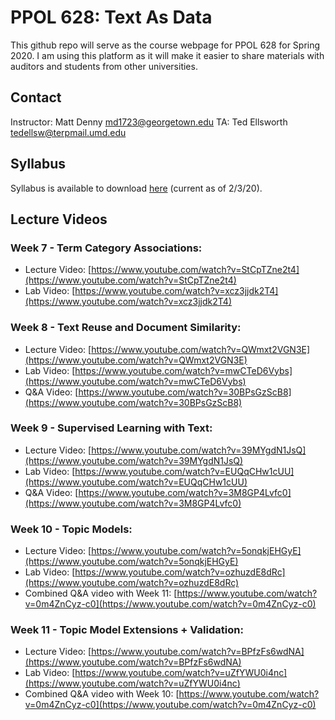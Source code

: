 # PPOL 628: Text As Data

This github repo will serve as the course webpage for PPOL 628 for Spring 2020. I am using this platform as it will make it easier to share materials with auditors and students from other universities. 

## Contact

Instructor: Matt Denny <md1723@georgetown.edu> 
TA: Ted Ellsworth <tedellsw@terpmail.umd.edu>

## Syllabus
Syllabus is available to download [here](https://github.com/matthewjdenny/PPOL_628_Text_As_Data/blob/master/PPOL_628_Syllabus.pdf) (current as of 2/3/20).

## Lecture Videos 

### Week 7 - Term Category Associations:
* Lecture Video: [https://www.youtube.com/watch?v=StCpTZne2t4](https://www.youtube.com/watch?v=StCpTZne2t4)
* Lab Video: [https://www.youtube.com/watch?v=xcz3jjdk2T4](https://www.youtube.com/watch?v=xcz3jjdk2T4)

### Week 8 - Text Reuse and Document Similarity:
* Lecture Video: [https://www.youtube.com/watch?v=QWmxt2VGN3E](https://www.youtube.com/watch?v=QWmxt2VGN3E)
* Lab Video: [https://www.youtube.com/watch?v=mwCTeD6Vybs](https://www.youtube.com/watch?v=mwCTeD6Vybs)
* Q&A Video: [https://www.youtube.com/watch?v=30BPsGzScB8](https://www.youtube.com/watch?v=30BPsGzScB8)

### Week 9 - Supervised Learning with Text:
* Lecture Video: [https://www.youtube.com/watch?v=39MYgdN1JsQ](https://www.youtube.com/watch?v=39MYgdN1JsQ)
* Lab Video: [https://www.youtube.com/watch?v=EUQqCHw1cUU](https://www.youtube.com/watch?v=EUQqCHw1cUU)
* Q&A Video: [https://www.youtube.com/watch?v=3M8GP4Lvfc0](https://www.youtube.com/watch?v=3M8GP4Lvfc0)


### Week 10 - Topic Models:
* Lecture Video: [https://www.youtube.com/watch?v=5onqkjEHGyE](https://www.youtube.com/watch?v=5onqkjEHGyE)
* Lab Video: [https://www.youtube.com/watch?v=ozhuzdE8dRc](https://www.youtube.com/watch?v=ozhuzdE8dRc)
* Combined Q&A video with Week 11: [https://www.youtube.com/watch?v=0m4ZnCyz-c0](https://www.youtube.com/watch?v=0m4ZnCyz-c0)

### Week 11 - Topic Model Extensions + Validation:
* Lecture Video: [https://www.youtube.com/watch?v=BPfzFs6wdNA](https://www.youtube.com/watch?v=BPfzFs6wdNA)
* Lab Video: [https://www.youtube.com/watch?v=uZfYWU0i4nc](https://www.youtube.com/watch?v=uZfYWU0i4nc)
* Combined Q&A video with Week 10: [https://www.youtube.com/watch?v=0m4ZnCyz-c0](https://www.youtube.com/watch?v=0m4ZnCyz-c0)




